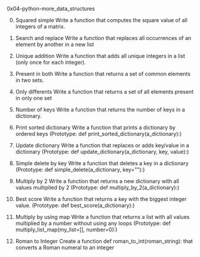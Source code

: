 0x04-python-more_data_structures

0. Squared simple
Write a function that computes the square value of all integers of a matrix.

1. Search and replace
Write a function that replaces all occurrences of an element by another in a new list

2. Unique addition
Write a function that adds all unique integers in a list (only once for each integer).

3. Present in both
Write a function that returns a set of common elements in two sets.

4. Only differents
Write a function that returns a set of all elements present in only one set

5. Number of keys
Write a function that returns the number of keys in a dictionary.

6. Print sorted dictionary
Write a function that prints a dictionary by ordered keys
(Prototype: def print_sorted_dictionary(a_dictionary):)

7. Update dictionary
Write a function that replaces or adds key/value in a dictionary
(Prototype: def update_dictionary(a_dictionary, key, value):)

8. Simple delete by key
Write a function that deletes a key in a dictionary
(Prototype: def simple_delete(a_dictionary, key=""):)

9. Multiply by 2
Write a function that returns a new dictionary with all values multiplied by 2
(Prototype: def multiply_by_2(a_dictionary):)

10. Best score
Write a function that returns a key with the biggest integer value.
(Prototype: def best_score(a_dictionary):)

11. Multiply by using map
Write a function that returns a list with all values multiplied by a number without using any loops
(Prototype: def multiply_list_map(my_list=[], number=0):)

12. Roman to Integer
Create a function def roman_to_int(roman_string): that converts a Roman numeral to an integer

